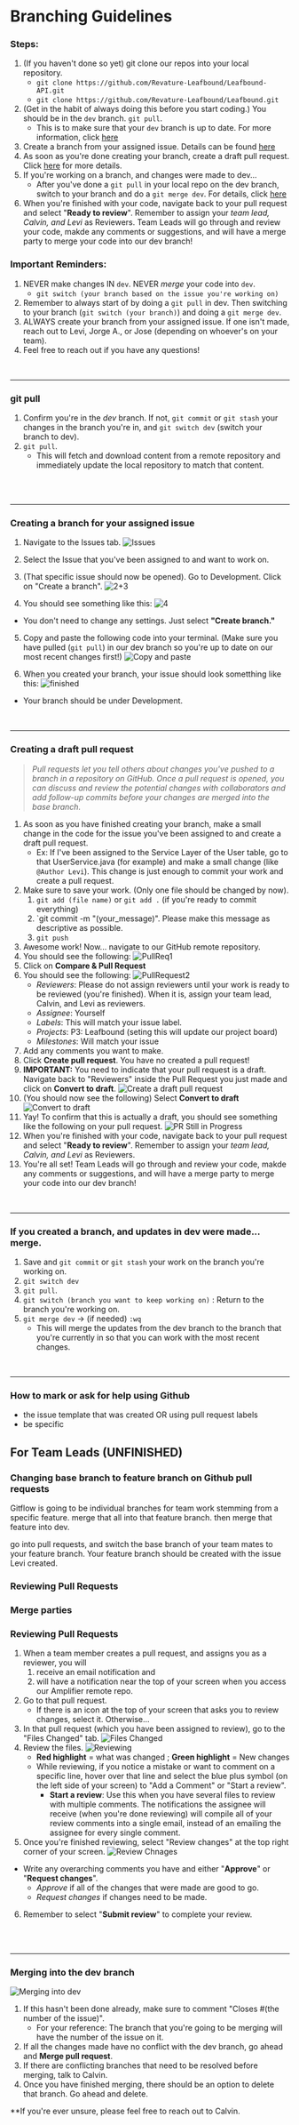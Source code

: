 # Branching Guidelines

### Steps:
1. (If you haven't done so yet) git clone our repos into your local repository.
    - `git clone https://github.com/Revature-Leafbound/Leafbound-API.git`
    - `git clone https://github.com/Revature-Leafbound/Leafbound.git`
2. (Get in the habit of always doing this before you start coding.) You should be in the `dev` branch. `git pull`.
    - This is to make sure that your `dev` branch is up to date. For more information, click [here](#git-pull)
3. Create a branch from your assigned issue. Details can be found [here](#creating-a-branch-for-your-assigned-issue)
4. As soon as you're done creating your branch, create a draft pull request. Click [here](#creating-a-draft-pull-request) for more details.
5. If you're working on a branch, and changes were made to dev...
    - After you've done a `git pull` in your local repo on the dev branch, switch to your branch and do a `git merge dev`. For details, click [here](#if-you-created-a-branch-and-updates-in-dev-were-made-merge)
6. When you're finished with your code, navigate back to your pull request and select "**Ready to review**". Remember to assign your *team lead, Calvin, and Levi* as Reviewers. Team Leads will go through and review your code, makde any comments or suggestions, and will have a merge party to merge your code into our dev branch!

### Important Reminders:
1. NEVER make changes IN `dev`. NEVER *merge* your code into `dev`.
    - `git switch (your branch based on the issue you're working on)`
2. Remember to always start of by doing a `git pull` in dev. Then switching to your branch (`git switch (your branch)`) and doing a `git merge dev`.
3. ALWAYS create your branch from your assigned issue. If one isn't made, reach out to Levi, Jorge A., or Jose (depending on whoever's on your team).
4. Feel free to reach out if you have any questions!


<br>
<hr>


### git pull
1. Confirm you're in the _dev_ branch. If not, `git commit` or `git stash` your changes in the branch you're in, and `git switch dev` (switch your branch to dev).
3. `git pull`.
    - This will fetch and download content from a remote repository and immediately update the local repository to match that content.


<br>
<br>
<hr>

### Creating a branch for your assigned issue
1. Navigate to the Issues tab.
![Issues](./Imgs/Issues.png)

2. Select the Issue that you've been assigned to and want to work on.

3. (That specific issue should now be opened). Go to Development. Click on "Create a branch".
![2+3](./Imgs/Go%20to%20Development.png)

4. You should see something like this:
![4](./Imgs/Create_branch_for_issue.png)
- You don't need to change any settings. Just select **"Create branch."**

5. Copy and paste the following code into your terminal. (Make sure you have pulled (`git pull`) in our dev branch so you're up to date on our most recent changes first!)
![Copy and paste](./Imgs/Screen%20Shot%202022-05-20%20at%2006.32.55.png)

6. When you created your branch, your issue should look sometthing like this:
![finished](./Imgs/Finished%20creating%20branch.png)
- Your branch should be under Development.
<br>
<hr>

### Creating a draft pull request
> *Pull requests let you tell others about changes you've pushed to a branch in a repository on GitHub. Once a pull request is opened, you can discuss and review the potential changes with collaborators and add follow-up commits before your changes are merged into the base branch.*

1. As soon as you have finished creating your branch, make a small change in the code for the issue you've been assigned to and create a draft pull request.
    - Ex: If I've been assigned to the Service Layer of the User table, go to that UserService.java (for example) and make a small change (like `@Author Levi`). This change is just enough to commit your work and create a pull request.
2. Make sure to save your work. (Only one file should be changed by now).
    1. `git add (file name)` or `git add .` (if you're ready to commit everything)
    2. `git commit -m "(your_message)". Please make this message as descriptive as possible.
    3. `git push`
3. Awesome work! Now... navigate to our GitHub remote repository.
4. You should see the following:
![PullReq1](./Imgs/PullRequest_1.png)
5. Click on **Compare & Pull Request**
6. You should see the following:
![PullRequest2](./Imgs/PullRequest_2.png)
    - *Reviewers*: Please do not assign reviewers until your work is ready to be reviewed (you're finished). When it is, assign your team lead, Calvin, and Levi as reviewers.
    - *Assignee*:  Yourself
    - *Labels*: This will match your issue label.
    - *Projects*: P3: Leafbound (seting this will update our project board)
    - *Milestones*: Will match your issue
7. Add any comments you want to make.
8. Click **Create pull request**. You have no created a pull request!
9. **IMPORTANT:** You need to indicate that your pull request is a draft. Navigate back to "Reviewers" inside the Pull Request you just made and click on **Convert to draft**.
![Create a draft pull request](./Imgs/Create%20a%20Draft.png)
10. (You should now see the following) Select **Convert to draft**
![Convert to draft](./Imgs/Convert%20to%20Draft.png)
11. Yay! To confirm that this is actually a draft, you should see something like the following on your pull request.
![PR Still in Progress](./Imgs/PR%20Still%20in%20Progress.png)
12. When you're finished with your code, navigate back to your pull request and select "**Ready to review**". Remember to assign your *team lead, Calvin, and Levi* as Reviewers.
13. You're all set! Team Leads will go through and review your code, makde any comments or suggestions, and will have a merge party to merge your code into our dev branch!

<br>
<hr>


### If you created a branch, and updates in dev were made... merge.
1. Save and `git commit` or `git stash` your work on the branch you're working on.
2. `git switch dev`
3. `git pull`.
4. `git switch (branch you want to keep working on)` : Return to the branch you're working on.
5. `git merge dev` -> (if needed) `:wq`
    - This will merge the updates from the dev branch to the branch that you're currently in so that you can work with the most recent changes.
<br>
<hr>

### How to mark or ask for help using Github
- the issue template that was created OR using pull request labels
- be specific


## For Team Leads (UNFINISHED)

### Changing base branch to feature branch on Github pull requests
Gitflow is going to be individual branches for team work stemming from a specific feature. merge that all into that feature branch. then merge that feature into dev.

go into pull requests, and switch the base branch of your team mates to your feature branch. Your feature branch should be created with the issue Levi created.



### Reviewing Pull Requests



### Merge parties


### Reviewing Pull Requests
1. When a team member creates a pull request, and assigns you as a reviewer, you will
    1. receive an email notification and
    2. will have a notification near the top of your screen when you access our Amplifier remote repo.
2. Go to that pull request.
    - If there is an icon at the top of your screen that asks you to review changes, select it. Otherwise...
3. In that pull request (which you have been assigned to review), go to the "Files Changed" tab.
![Files Changed](./images/1..png)
4. Review the files.
![Reviewing](./images/2..png)
    - **Red highlight** = what was changed ; **Green highlight** = New changes
    - While reviewing, if you notice a mistake or want to comment on a specific line, hover over that line and select the blue plus symbol (on the left side of your screen) to "Add a Comment" or "Start a review".
        - **Start a review**: Use this when you have several files to review with multiple comments. The notifications the assignee will receive (when you're done reviewing) will compile all of your review comments into a single email, instead of an emailing the assignee for every single comment.
5. Once you're finished reviewing, select "Review changes" at the top right corner of your screen.
![Review Chnages](./images/3..png)
- Write any overarching comments you have and either "**Approve**" or "**Request changes**".
    - *Approve* if all of the changes that were made are good to go.
    - *Request changes* if changes need to be made.
6. Remember to select "**Submit review**" to complete your review.

<br>

</br>
<hr>

### Merging into the dev branch
![Merging into dev](./images/4..png)
1. If this hasn't been done already, make sure to comment "Closes #(the number of the issue)".
    - For your reference: The branch that you're going to be merging will have the number of the issue on it.
2. If all the changes made have no conflict with the dev branch, go ahead and **Merge pull request**.
3. If there are conflicting branches that need to be resolved before merging, talk to Calvin.
4. Once you have finished merging, there should be an option to delete that branch. Go ahead and delete.

**If you're ever unsure, please feel free to reach out to Calvin.
